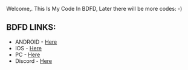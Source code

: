 Welcome,. This Is My Code In BDFD, Later there will be more codes: -)

## BDFD LINKS:
* ANDROID - [Here](https://play.google.com/store/apps/details?id=com.jakubtomana.discordbotdesinger&hl=en_US)
* IOS - [Here](https://apps.apple.com/us/app/bot-designer-for-discord/id1495536477)
* PC - [Here](https://botdesignerdiscord.com)
* Discord - [Here](discord.gg/bot)
